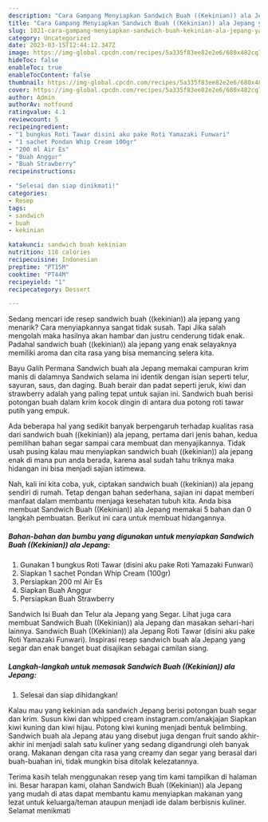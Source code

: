 ```yaml
---
description: "Cara Gampang Menyiapkan Sandwich Buah ((Kekinian)) ala Jepang yang Enak Banget"
title: "Cara Gampang Menyiapkan Sandwich Buah ((Kekinian)) ala Jepang yang Enak Banget"
slug: 1021-cara-gampang-menyiapkan-sandwich-buah-kekinian-ala-jepang-yang-enak-banget
category: Uncategorized
date: 2023-03-15T12:44:12.347Z
image: https://img-global.cpcdn.com/recipes/5a335f83ee82e2e6/680x482cq70/sandwich-buah-kekinian-ala-jepang-foto-resep-utama.jpg
hideToc: false
enableToc: true
enableTocContent: false
thumbnail: https://img-global.cpcdn.com/recipes/5a335f83ee82e2e6/680x482cq70/sandwich-buah-kekinian-ala-jepang-foto-resep-utama.jpg
cover: https://img-global.cpcdn.com/recipes/5a335f83ee82e2e6/680x482cq70/sandwich-buah-kekinian-ala-jepang-foto-resep-utama.jpg
author: Admin
authorAv: notfound
ratingvalue: 4.1
reviewcount: 5
recipeingredient:
- "1 bungkus Roti Tawar disini aku pake Roti Yamazaki Funwari"
- "1 sachet Pondan Whip Cream 100gr"
- "200 ml Air Es"
- "Buah Anggur"
- "Buah Strawberry"
recipeinstructions:

- "Selesai dan siap dinikmati!"
categories:
- Resep
tags:
- sandwich
- buah
- kekinian

katakunci: sandwich buah kekinian 
nutrition: 118 calories
recipecuisine: Indonesian
preptime: "PT15M"
cooktime: "PT44M"
recipeyield: "1"
recipecategory: Dessert

---
```



Sedang mencari ide resep sandwich buah ((kekinian)) ala jepang yang menarik? Cara menyiapkannya sangat tidak susah. Tapi Jika salah mengolah maka hasilnya akan hambar dan justru cenderung tidak enak. Padahal sandwich buah ((kekinian)) ala jepang yang enak selayaknya memiliki aroma dan cita rasa yang bisa memancing selera kita.


Bayu Galih Permana Sandwich buah ala Jepang memakai campuran krim manis di dalamnya Sandwich selama ini identik dengan isian seperti telur, sayuran, saus, dan daging. Buah berair dan padat seperti jeruk, kiwi dan strawberry adalah yang paling tepat untuk sajian ini. Sandwich buah berisi potongan buah dalam krim kocok dingin di antara dua potong roti tawar putih yang empuk.

Ada beberapa hal yang sedikit banyak berpengaruh terhadap kualitas rasa dari sandwich buah ((kekinian)) ala jepang, pertama dari jenis bahan, kedua pemilihan bahan segar sampai cara membuat dan menyajikannya. Tidak usah pusing kalau mau menyiapkan sandwich buah ((kekinian)) ala jepang enak di mana pun anda berada, karena asal sudah tahu triknya maka hidangan ini bisa menjadi sajian istimewa.


Nah, kali ini kita coba, yuk, ciptakan sandwich buah ((kekinian)) ala jepang sendiri di rumah. Tetap dengan bahan sederhana, sajian ini dapat memberi manfaat dalam membantu menjaga kesehatan tubuh kita. Anda bisa membuat Sandwich Buah ((Kekinian)) ala Jepang memakai 5 bahan dan 0 langkah pembuatan. Berikut ini cara untuk membuat hidangannya.

<!--inarticleads1-->

##### Bahan-bahan dan bumbu yang digunakan untuk menyiapkan Sandwich Buah ((Kekinian)) ala Jepang:

1. Gunakan 1 bungkus Roti Tawar (disini aku pake Roti Yamazaki Funwari)
1. Siapkan 1 sachet Pondan Whip Cream (100gr)
1. Persiapkan 200 ml Air Es
1. Siapkan Buah Anggur
1. Persiapkan Buah Strawberry


Sandwich Isi Buah dan Telur ala Jepang yang Segar. Lihat juga cara membuat Sandwich Buah ((Kekinian)) ala Jepang dan masakan sehari-hari lainnya. Sandwich Buah ((Kekinian)) ala Jepang Roti Tawar (disini aku pake Roti Yamazaki Funwari). Inspirasi resep sandwich buah ala Jepang yang segar dan enak banget buat disajikan sebagai camilan siang. 

<!--inarticleads2-->

##### Langkah-langkah untuk memasak Sandwich Buah ((Kekinian)) ala Jepang:


1. Selesai dan siap dihidangkan!

Kalau mau yang kekinian ada sandwich Jepang berisi potongan buah segar dan krim. Susun kiwi dan whipped cream instagram.com/anakjajan Siapkan kiwi kuning dan kiwi hijau. Potong kiwi kuning menjadi bentuk belimbing. Sandwich buah ala Jepang atau yang disebut juga dengan fruit sando akhir-akhir ini menjadi salah satu kuliner yang sedang digandrungi oleh banyak orang. Makanan dengan cita rasa yang creamy dan segar yang berasal dari buah-buahan ini, tidak mungkin bisa ditolak kelezatannya. 

Terima kasih telah menggunakan resep yang tim kami tampilkan di halaman ini. Besar harapan kami, olahan Sandwich Buah ((Kekinian)) ala Jepang yang mudah di atas dapat membantu kamu menyiapkan makanan yang lezat untuk keluarga/teman ataupun menjadi ide dalam berbisnis kuliner. Selamat menikmati

